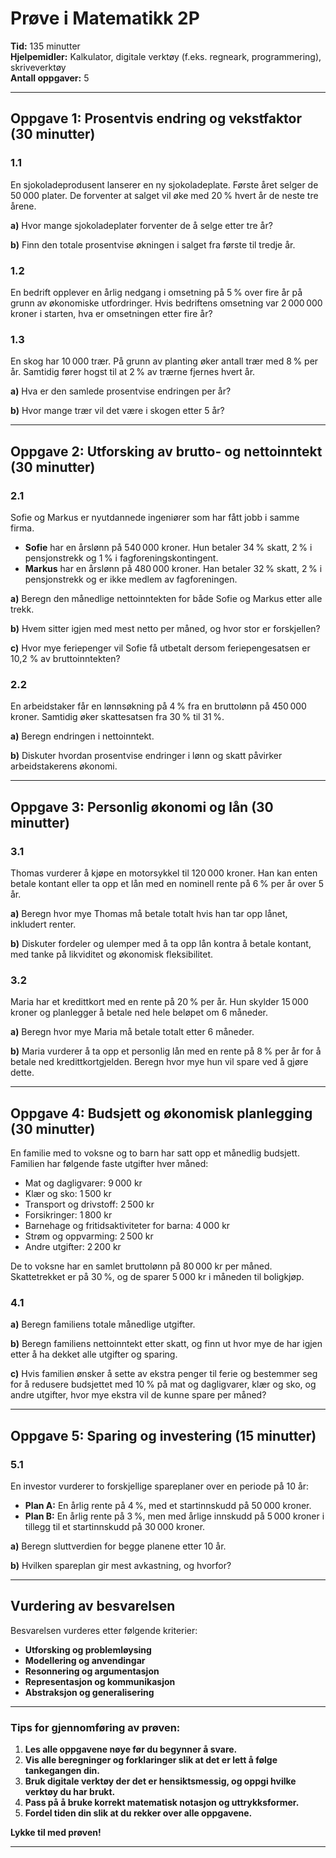 # Prøve i Matematikk 2P

**Tid:** 135 minutter  
**Hjelpemidler:** Kalkulator, digitale verktøy (f.eks. regneark, programmering), skriveverktøy  
**Antall oppgaver:** 5

---

## Oppgave 1: Prosentvis endring og vekstfaktor (30 minutter)

### 1.1

En sjokoladeprodusent lanserer en ny sjokoladeplate. Første året selger de 50 000 plater. De forventer at salget vil øke med 20 % hvert år de neste tre årene.

**a)** Hvor mange sjokoladeplater forventer de å selge etter tre år?

**b)** Finn den totale prosentvise økningen i salget fra første til tredje år.

### 1.2

En bedrift opplever en årlig nedgang i omsetning på 5 % over fire år på grunn av økonomiske utfordringer. Hvis bedriftens omsetning var 2 000 000 kroner i starten, hva er omsetningen etter fire år?

### 1.3

En skog har 10 000 trær. På grunn av planting øker antall trær med 8 % per år. Samtidig fører hogst til at 2 % av trærne fjernes hvert år.

**a)** Hva er den samlede prosentvise endringen per år?

**b)** Hvor mange trær vil det være i skogen etter 5 år?

---

## Oppgave 2: Utforsking av brutto- og nettoinntekt (30 minutter)

### 2.1

Sofie og Markus er nyutdannede ingeniører som har fått jobb i samme firma.

- **Sofie** har en årslønn på 540 000 kroner. Hun betaler 34 % skatt, 2 % i pensjonstrekk og 1 % i fagforeningskontingent.
- **Markus** har en årslønn på 480 000 kroner. Han betaler 32 % skatt, 2 % i pensjonstrekk og er ikke medlem av fagforeningen.

**a)** Beregn den månedlige nettoinntekten for både Sofie og Markus etter alle trekk.

**b)** Hvem sitter igjen med mest netto per måned, og hvor stor er forskjellen?

**c)** Hvor mye feriepenger vil Sofie få utbetalt dersom feriepengesatsen er 10,2 % av bruttoinntekten?

### 2.2

En arbeidstaker får en lønnsøkning på 4 % fra en bruttolønn på 450 000 kroner. Samtidig øker skattesatsen fra 30 % til 31 %.

**a)** Beregn endringen i nettoinntekt.

**b)** Diskuter hvordan prosentvise endringer i lønn og skatt påvirker arbeidstakerens økonomi.

---

## Oppgave 3: Personlig økonomi og lån (30 minutter)

### 3.1

Thomas vurderer å kjøpe en motorsykkel til 120 000 kroner. Han kan enten betale kontant eller ta opp et lån med en nominell rente på 6 % per år over 5 år.

**a)** Beregn hvor mye Thomas må betale totalt hvis han tar opp lånet, inkludert renter.

**b)** Diskuter fordeler og ulemper med å ta opp lån kontra å betale kontant, med tanke på likviditet og økonomisk fleksibilitet.

### 3.2

Maria har et kredittkort med en rente på 20 % per år. Hun skylder 15 000 kroner og planlegger å betale ned hele beløpet om 6 måneder.

**a)** Beregn hvor mye Maria må betale totalt etter 6 måneder.

**b)** Maria vurderer å ta opp et personlig lån med en rente på 8 % per år for å betale ned kredittkortgjelden. Beregn hvor mye hun vil spare ved å gjøre dette.

---

## Oppgave 4: Budsjett og økonomisk planlegging (30 minutter)

En familie med to voksne og to barn har satt opp et månedlig budsjett. Familien har følgende faste utgifter hver måned:

- Mat og dagligvarer: 9 000 kr
- Klær og sko: 1 500 kr
- Transport og drivstoff: 2 500 kr
- Forsikringer: 1 800 kr
- Barnehage og fritidsaktiviteter for barna: 4 000 kr
- Strøm og oppvarming: 2 500 kr
- Andre utgifter: 2 200 kr

De to voksne har en samlet bruttolønn på 80 000 kr per måned. Skattetrekket er på 30 %, og de sparer 5 000 kr i måneden til boligkjøp.

### 4.1

**a)** Beregn familiens totale månedlige utgifter.

**b)** Beregn familiens nettoinntekt etter skatt, og finn ut hvor mye de har igjen etter å ha dekket alle utgifter og sparing.

**c)** Hvis familien ønsker å sette av ekstra penger til ferie og bestemmer seg for å redusere budsjettet med 10 % på mat og dagligvarer, klær og sko, og andre utgifter, hvor mye ekstra vil de kunne spare per måned?

---

## Oppgave 5: Sparing og investering (15 minutter)

### 5.1

En investor vurderer to forskjellige spareplaner over en periode på 10 år:

- **Plan A:** En årlig rente på 4 %, med et startinnskudd på 50 000 kroner.
- **Plan B:** En årlig rente på 3 %, men med årlige innskudd på 5 000 kroner i tillegg til et startinnskudd på 30 000 kroner.

**a)** Beregn sluttverdien for begge planene etter 10 år.

**b)** Hvilken spareplan gir mest avkastning, og hvorfor?

---

## Vurdering av besvarelsen

Besvarelsen vurderes etter følgende kriterier:

- **Utforsking og problemløysing**
- **Modellering og anvendingar**
- **Resonnering og argumentasjon**
- **Representasjon og kommunikasjon**
- **Abstraksjon og generalisering**

---

### **Tips for gjennomføring av prøven:**

1. **Les alle oppgavene nøye før du begynner å svare.**
2. **Vis alle beregninger og forklaringer slik at det er lett å følge tankegangen din.**
3. **Bruk digitale verktøy der det er hensiktsmessig, og oppgi hvilke verktøy du har brukt.**
4. **Pass på å bruke korrekt matematisk notasjon og uttrykksformer.**
5. **Fordel tiden din slik at du rekker over alle oppgavene.**

**Lykke til med prøven!**

---